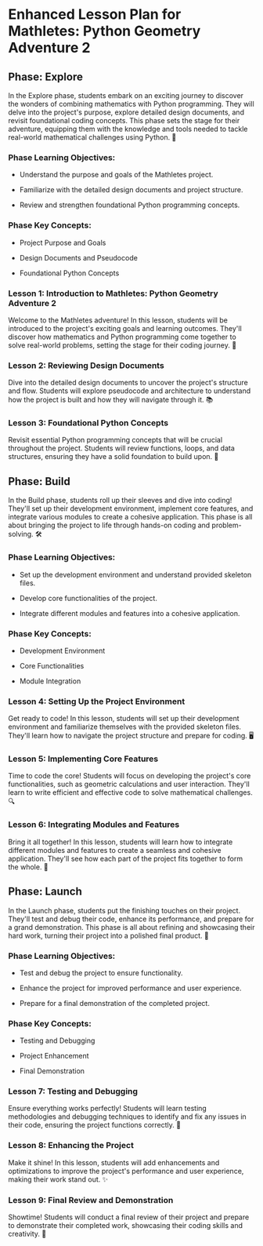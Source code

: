 # Enhanced Lesson Plan for Mathletes: Python Geometry Adventure 2

## Phase: Explore

In the Explore phase, students embark on an exciting journey to discover the wonders of combining mathematics with Python programming. They will delve into the project's purpose, explore detailed design documents, and revisit foundational coding concepts. This phase sets the stage for their adventure, equipping them with the knowledge and tools needed to tackle real-world mathematical challenges using Python. 🚀

### Phase Learning Objectives:

- Understand the purpose and goals of the Mathletes project.

- Familiarize with the detailed design documents and project structure.

- Review and strengthen foundational Python programming concepts.

### Phase Key Concepts:

- Project Purpose and Goals

- Design Documents and Pseudocode

- Foundational Python Concepts

### Lesson 1: Introduction to Mathletes: Python Geometry Adventure 2

Welcome to the Mathletes adventure! In this lesson, students will be introduced to the project's exciting goals and learning outcomes. They'll discover how mathematics and Python programming come together to solve real-world problems, setting the stage for their coding journey. 🌟



### Lesson 2: Reviewing Design Documents

Dive into the detailed design documents to uncover the project's structure and flow. Students will explore pseudocode and architecture to understand how the project is built and how they will navigate through it. 📚



### Lesson 3: Foundational Python Concepts

Revisit essential Python programming concepts that will be crucial throughout the project. Students will review functions, loops, and data structures, ensuring they have a solid foundation to build upon. 🔑



## Phase: Build

In the Build phase, students roll up their sleeves and dive into coding! They'll set up their development environment, implement core features, and integrate various modules to create a cohesive application. This phase is all about bringing the project to life through hands-on coding and problem-solving. 🛠️

### Phase Learning Objectives:

- Set up the development environment and understand provided skeleton files.

- Develop core functionalities of the project.

- Integrate different modules and features into a cohesive application.

### Phase Key Concepts:

- Development Environment

- Core Functionalities

- Module Integration

### Lesson 4: Setting Up the Project Environment

Get ready to code! In this lesson, students will set up their development environment and familiarize themselves with the provided skeleton files. They'll learn how to navigate the project structure and prepare for coding. 🖥️



### Lesson 5: Implementing Core Features

Time to code the core! Students will focus on developing the project's core functionalities, such as geometric calculations and user interaction. They'll learn to write efficient and effective code to solve mathematical challenges. 🔍



### Lesson 6: Integrating Modules and Features

Bring it all together! In this lesson, students will learn how to integrate different modules and features to create a seamless and cohesive application. They'll see how each part of the project fits together to form the whole. 🔗



## Phase: Launch

In the Launch phase, students put the finishing touches on their project. They'll test and debug their code, enhance its performance, and prepare for a grand demonstration. This phase is all about refining and showcasing their hard work, turning their project into a polished final product. 🌟

### Phase Learning Objectives:

- Test and debug the project to ensure functionality.

- Enhance the project for improved performance and user experience.

- Prepare for a final demonstration of the completed project.

### Phase Key Concepts:

- Testing and Debugging

- Project Enhancement

- Final Demonstration

### Lesson 7: Testing and Debugging

Ensure everything works perfectly! Students will learn testing methodologies and debugging techniques to identify and fix any issues in their code, ensuring the project functions correctly. 🐞



### Lesson 8: Enhancing the Project

Make it shine! In this lesson, students will add enhancements and optimizations to improve the project's performance and user experience, making their work stand out. ✨



### Lesson 9: Final Review and Demonstration

Showtime! Students will conduct a final review of their project and prepare to demonstrate their completed work, showcasing their coding skills and creativity. 🎉


